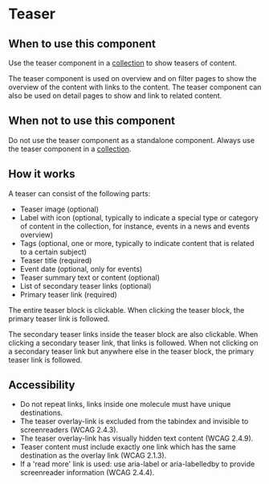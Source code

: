# Teaser

## When to use this component

Use the teaser component in a <a href="{{path './collection.html'}}">collection</a> to show teasers of content.

The teaser component is used on overview and on filter pages to show the overview of the content with links to the content. The teaser component can also be used on detail pages to show and link to related content.

## When not to use this component

Do not use the teaser component as a standalone component. Always use the teaser component in a <a href="{{path './collection.html'}}">collection</a>.

## How it works

A teaser can consist of the following parts:

* Teaser image (optional)
* Label with icon (optional, typically to indicate a special type or category of content in the collection, for instance, events in a news and events overview)
* Tags (optional, one or more, typically to indicate content that is related to a certain subject)
* Teaser title (required)
* Event date (optional, only for events)
* Teaser summary text or content (optional)
* List of secondary teaser links (optional)
* Primary teaser link (required)

The entire teaser block is clickable. When clicking the teaser block, the primary teaser link is followed.

The secondary teaser links inside the teaser block are also clickable. When clicking a secondary teaser link, that links is followed. When not clicking on a secondary teaser link but anywhere else in the teaser block, the primary teaser link is followed.

## Accessibility

* Do not repeat links, links inside one molecule must have unique destinations.
* The teaser overlay-link is excluded from the tabindex and invisible to
  screenreaders (WCAG 2.4.3).
* The teaser overlay-link has visually hidden text content (WCAG 2.4.9).
* Teaser content must include exactly one link which has the same destination as
  the overlay link (WCAG 2.1.3).
* If a 'read more' link is used: use aria-label or aria-labelledby to provide
  screenreader information (WCAG 2.4.4).
